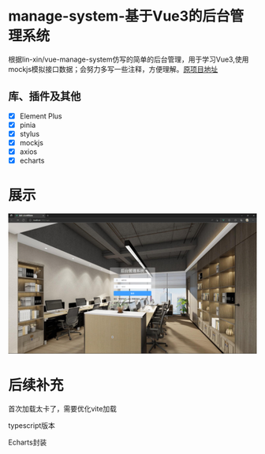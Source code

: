 # manage-system-基于Vue3的后台管理系统

根据lin-xin/vue-manage-system仿写的简单的后台管理，用于学习Vue3,使用mockjs模拟接口数据；会努力多写一些注释，方便理解。[原项目地址](https://github.com/lin-xin/vue-manage-system)

## 库、插件及其他

-   [x] Element Plus
-   [x] pinia
-   [x] stylus
-   [x] mockjs
-   [x] axios
-   [x] echarts
# 展示
![Image text](https://github.com/SadRider/manage-system/raw/main/public/show/login.png)

# 后续补充
首次加载太卡了，需要优化vite加载

typescript版本

Echarts封装
